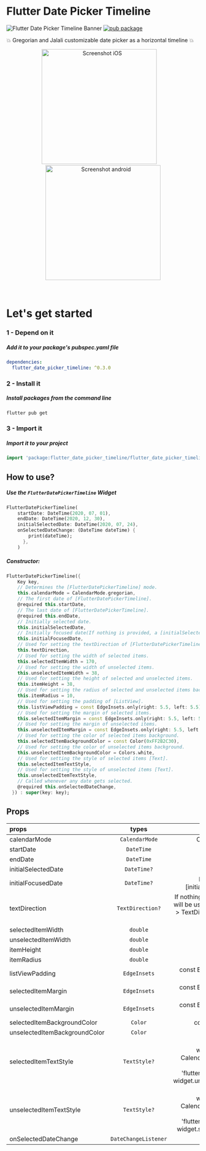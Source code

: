 # Flutter Date Picker Timeline
![Flutter Date Picker Timeline Banner](https://raw.githubusercontent.com/sobimor/flutter_date_picker_timeline/master/repo_files/images/banner.png)
[![pub package](https://img.shields.io/pub/v/flutter_date_picker_timeline.svg)](https://pub.dartlang.org/packages/flutter_date_picker_timeline)

💥 Gregorian and Jalali customizable date picker as a horizontal timeline  💥

<p align="center">
<img src="https://raw.githubusercontent.com/sobimor/flutter_date_picker_timeline/master/repo_files/images/screenshot_ios.png" width="300" alt="Screenshot iOS">
&nbsp;&nbsp;&nbsp;&nbsp;
<img src="https://raw.githubusercontent.com/sobimor/flutter_date_picker_timeline/master/repo_files/images/screenshot_android.jpg" width="300" alt="Screenshot android">
</p><br>

# Let's get started

### 1 - Depend on it

##### Add it to your package's pubspec.yaml file

```yml
dependencies:
  flutter_date_picker_timeline: ^0.3.0
```


### 2 - Install it

##### Install packages from the command line
```sh
flutter pub get
```


### 3 - Import it

##### Import it to your project
```dart
import 'package:flutter_date_picker_timeline/flutter_date_picker_timeline.dart';
```


## How to use?
##### Use the `FlutterDatePickerTimeline` Widget

```dart
FlutterDatePickerTimeline(
    startDate: DateTime(2020, 07, 01),
    endDate: DateTime(2020, 12, 30),
    initialSelectedDate: DateTime(2020, 07, 24),
    onSelectedDateChange: (DateTime dateTime) {
        print(dateTime);
      },
    )
```

##### Constructor:

```dart
FlutterDatePickerTimeline({
    Key key,
    // Determines the [FlutterDatePickerTimeline] mode.
    this.calendarMode = CalendarMode.gregorian,
    // The first date of [FlutterDatePickerTimeline].
    @required this.startDate,
    // The last date of [FlutterDatePickerTimeline].
    @required this.endDate,
    // Initially selected date.
    this.initialSelectedDate,
    // Initially focused date(If nothing is provided, a [initialSelectedDate] will be used).
    this.initialFocusedDate,
    // Used for setting the textDirection of [FlutterDatePickerTimeline].
    this.textDirection,
    // Used for setting the width of selected items.
    this.selectedItemWidth = 170,
    // Used for setting the width of unselected items.
    this.unselectedItemWidth = 38,
    // Used for setting the height of selected and unselected items.
    this.itemHeight = 38,
    // Used for setting the radius of selected and unselected items background.
    this.itemRadius = 10,
    // Used for setting the padding of [ListView].
    this.listViewPadding = const EdgeInsets.only(right: 5.5, left: 5.5),
    // Used for setting the margin of selected items.
    this.selectedItemMargin = const EdgeInsets.only(right: 5.5, left: 5.5),
    // Used for setting the margin of unselected items.
    this.unselectedItemMargin = const EdgeInsets.only(right: 5.5, left: 5.5),
    // Used for setting the color of selected items background.
    this.selectedItemBackgroundColor = const Color(0xFF2B2C30),
    // Used for setting the color of unselected items background.
    this.unselectedItemBackgroundColor = Colors.white,
    // Used for setting the style of selected items [Text].
    this.selectedItemTextStyle,
    // Used for setting the style of unselected items [Text].
    this.unselectedItemTextStyle,
    // Called whenever any date gets selected.
    @required this.onSelectedDateChange,
  }) : super(key: key);
```

## Props
| props                   | types           | defaultValues                                                                                                     |
| :---------------------- | :-------------: | :---------------------------------------------------------------------------------------------------------------: |
| calendarMode        | `CalendarMode`        | CalendarMode.gregorian |
| startDate       | `DateTime`     | |
| endDate           | `DateTime`     | |
| initialSelectedDate       | `DateTime?`     | |
| initialFocusedDate | `DateTime?`         | If nothing is provided, a [initialSelectedDate] will be used |
| textDirection       | `TextDirection?`     | If nothing is provided, a [calendarMode] will be used. (CalendarMode.gregorian -> TextDirection.ltr , CalendarMode.jalali -> TextDirection.rtl) |
| selectedItemWidth       | `double`     | 170 |
| unselectedItemWidth | `double`         | 38 |
| itemHeight       | `double`     | 38 |
| itemRadius | `double`         | 10 |
| listViewPadding       | `EdgeInsets`     | const EdgeInsets.only(right: 5.5, left: 5.5) |
| selectedItemMargin | `EdgeInsets`         | const EdgeInsets.only(right: 5.5, left: 5.5) |
| unselectedItemMargin       | `EdgeInsets`     | const EdgeInsets.only(right: 5.5, left: 5.5) |
| selectedItemBackgroundColor | `Color`         | const Color(0xFF2B2C30) |
| unselectedItemBackgroundColor       | `Color`     | Colors.white |
| selectedItemTextStyle | `TextStyle?`         | TextStyle(fontFamily: widget.calendarMode == CalendarMode.gregorian ? 'nunito' : 'dana', package: 'flutter_date_picker_timeline', color: widget.unselectedItemBackgroundColor) |
| unselectedItemTextStyle       | `TextStyle?`     | TextStyle(fontFamily: widget.calendarMode == CalendarMode.gregorian ? 'nunito' : 'dana', package: 'flutter_date_picker_timeline', color: widget.selectedItemBackgroundColor) |
| onSelectedDateChange | `DateChangeListener`         | |